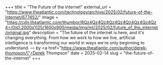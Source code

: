 +++
title = "The Future of the Internet"
external_url = "https://www.theatlantic.com/technology/archive/2025/02/future-of-the-internet/677452/"
image = "https://cdn.theatlantic.com/thumbor/8Qz4Qz4Qz4Qz4Qz4Qz4Qz4Qz4Qz4=/0x0:2000x1125/1600x900/media/img/mt/2025/02/future_of_the_internet/original.jpg"
description = "The future of the internet is here, and it's changing everything. From how we work to how we live, artificial intelligence is transforming our world in ways we're only beginning to understand. — <em>by</em> <a href=\"https://www.theatlantic.com/author/derek-thompson/\">Derek Thompson</a>"
date = 2025-02-14
slug = "the-future-of-the-internet"
+++ 